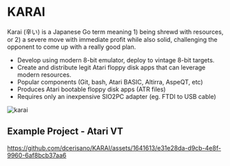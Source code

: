 # KARAI 
Karai (辛い) is a Japanese Go term meaning 1) being shrewd with resources, or 2) a severe move with immediate profit while also solid, challenging the opponent to come up with a really good plan.

- Develop using modern 8-bit emulator, deploy to vintage 8-bit targets.
- Create and distribute legit Atari floppy disk apps that can leverage modern resources.
- Popular components (Git, bash, Atari BASIC, Altirra, AspeQT, etc)
- Produces Atari bootable floppy disk apps (ATR files)
- Requires only an inexpensive SIO2PC adapter (eg. FTDI to USB cable)
  
![karai](https://github.com/dcerisano/KARAI/assets/1641613/b21c123c-2059-4d54-b0e1-69c76d53f63e)


## Example Project - Atari VT
  
https://github.com/dcerisano/KARAI/assets/1641613/e31e28da-d9cb-4e8f-9960-6af8bcb37aa6



  


